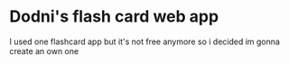 # Dodni's flash card web app
 I used one flashcard app but it's not free anymore so i decided im gonna create an own one
